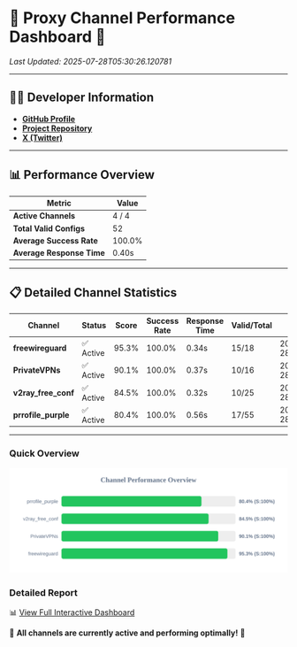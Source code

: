 # 🌟 Proxy Channel Performance Dashboard 🌟

_Last Updated: 2025-07-28T05:30:26.120781_

---

## 👩‍💻 Developer Information

- **[GitHub Profile](https://github.com/4n0nymou3)**  
- **[Project Repository](https://github.com/4n0nymou3/multi-proxy-config-fetcher)**  
- **[X (Twitter)](https://x.com/4n0nymou3)**  

---

## 📊 Performance Overview

| Metric                | Value       |
|-----------------------|-------------|
| **Active Channels**   | 4 / 4       |
| **Total Valid Configs** | 52          |
| **Average Success Rate** | 100.0%      |
| **Average Response Time** | 0.40s       |

---

## 📋 Detailed Channel Statistics

| Channel          | Status     | Score  | Success Rate | Response Time | Valid/Total | Last Success               |
|------------------|------------|--------|--------------|---------------|-------------|----------------------------|
| **freewireguard**  | ✅ Active  | 95.3%  | 100.0% | 0.34s         | 15/18       | 2025-07-28T05:30:26.119237 |
| **PrivateVPNs**  | ✅ Active  | 90.1%  | 100.0% | 0.37s         | 10/16       | 2025-07-28T05:30:25.755289 |
| **v2ray_free_conf**  | ✅ Active  | 84.5%  | 100.0% | 0.32s         | 10/25       | 2025-07-28T05:30:25.348267 |
| **prrofile_purple**  | ✅ Active  | 80.4%  | 100.0% | 0.56s         | 17/55       | 2025-07-28T05:30:24.914573 |

---

### Quick Overview
<div align="center">
  <a href="https://raw.githubusercontent.com/nullluser/NullRepo/refs/heads/main/assets/channel_stats_chart.svg">
    <img src="https://raw.githubusercontent.com/nullluser/NullRepo/refs/heads/main/assets/channel_stats_chart.svg" alt="Source Performance Statistics" width="800">
  </a>
</div>

### Detailed Report
📊 [View Full Interactive Dashboard](https://htmlpreview.github.io/?https://github.com/nullluser/NullRepo/blob/main/assets/performance_report.html)

🎉 **All channels are currently active and performing optimally!** 🎉
